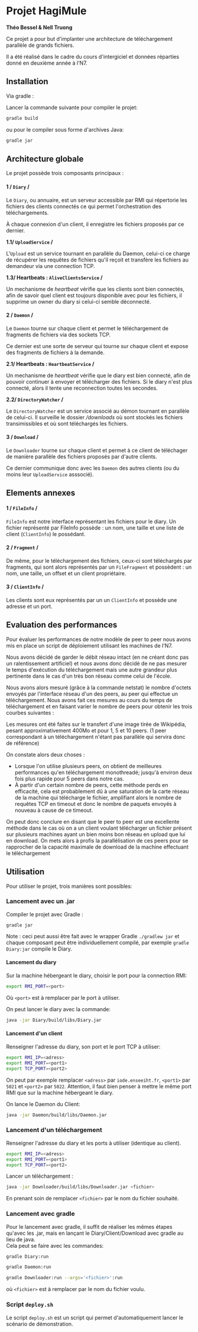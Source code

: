 # Projet HagiMule

**Théo Bessel & Nell Truong**

Ce projet a pour but d'implanter une architecture de téléchargement parallèle de grands fichiers.

Il a été réalisé dans le cadre du cours d'intergiciel et données réparties donné en deuxième année à l'N7.

## Installation

Via gradle :

Lancer la commande suivante pour compiler le projet:
```bash
gradle build
```

ou pour le compiler sous forme d'archives Java:
```bash
gradle jar
```

## Architecture globale

Le projet possède trois composants principaux :

#### 1 / `Diary` /

Le `Diary`, ou annuaire, est un serveur accessible par RMI qui répertorie les fichiers des clients connectés ce qui permet l'orchestration des téléchargements.

À chaque connexion d'un client, il enregistre les fichiers proposés par ce dernier.

**1.1/ `UploadService` /**

L'`Upload` est un service tournant en parallèle du Daemon, celui-ci ce charge de récupérer les requêtes de fichiers qu'il reçoit et transfère les fichiers au demandeur via une connection TCP.

**1.3/ Heartbeats : `AliveClientsService` /**

Un mechanisme de *heartbeat* vérifie que les clients sont bien connectés, afin de savoir quel client est toujours disponible avec pour les fichiers, il supprime un owner du diary si celui-ci semble déconnecté.

#### 2 / `Daemon` /

Le `Daemon` tourne sur chaque client et permet le téléchargement de fragments de fichiers via des sockets TCP.

Ce dernier est une sorte de serveur qui tourne sur chaque client et expose des fragments de fichiers à la demande.

**2.1/ Heartbeats : `HeartbeatService` /**

Un mechanisme de *heartbeat* vérifie que le diary est bien connecté, afin de pouvoir continuer à envoyer et télécharger des fichiers. Si le diary n'est plus connecté, alors il tente une reconnection toutes les secondes.

**2.2/ `DirectoryWatcher` /**

Le `DirectoryWatcher` est un service associé au démon tournant en parallèle de celui-ci. Il surveille le dossier */downloads* où sont stockés les fichiers transimissibles et où sont téléchargés les fichiers.

#### 3 / `Download` /

Le `Downloader` tourne sur chaque client et permet à ce client de téléchager de manière parallèle des fichiers proposés par d'autre clients.

Ce dernier communique donc avec les `Daemon` des autres clients (ou du moins leur `UploadService` asssocié).

## Elements annexes

#### 1 / `FileInfo` /

`FileInfo` est notre interface représentant les fichiers pour le diary. Un fichier représenté par FileInfo possède : un nom, une taille et une liste de client (`ClientInfo`) le possédant.

#### 2 / `Fragment` /
De même, pour le téléchargement des fichiers, ceux-ci sont téléchargés par fragments, qui sont alors représentés par un `FileFragment` et possèdent : un nom, une taille, un offset et un client propriétaire.

#### 3 / `ClientInfo` /

Les clients sont eux représentés par un un `ClientInfo` et possède une adresse et un port.

## Evaluation des performances

Pour évaluer les performances de notre modèle de peer to peer nous avons mis en place un script de déploiement utilisant les machines de l'N7.

Nous avons décidé de garder le débit réseau intact (en ne créant donc pas un ralentissement artificiel) et nous avons donc décidé de ne pas mesurer le temps d'exécution du téléchargement mais une autre grandeur plus pertinente dans le cas d'un très bon réseau comme celui de l'école.

Nous avons alors mesuré (grâce à la commande netstat) le nombre d'octets envoyés par l'interface réseau d'un des peers, au peer qui effectue un téléchargement. Nous avons fait ces mesures au cours du temps de téléchargement et en faisant varier le nombre de peers pour obtenir les trois courbes suivantes :

<!-- TODO <insérer image> -->

Les mesures ont été faites sur le transfert d'une image tirée de Wikipédia, pesant approximativement 400Mo et pour 1, 5 et 10 peers. (1 peer correspondant à un téléchargement n'étant pas parallèle qui servira donc de référence)

On constate alors deux choses :
- Lorsque l'on utilise plusieurs peers, on obtient de meilleures performances qu'en téléchargement monothreadé; jusqu'à environ deux fois plus rapide pour 5 peers dans notre cas.
- À partir d'un certain nombre de peers, cette méthode perds en efficacité, cela est probablement dû à une saturation de la carte réseau de la machine qui télécharge le fichier, amplifiant alors le nombre de requêtes TCP en timeout et donc le nombre de paquets envoyés à nouveau à cause de ce timeout.

On peut donc conclure en disant que le peer to peer est une excellente méthode dans le cas où on a un client voulant télécharger un fichier présent sur plusieurs machines ayant un bien moins bon réseau en upload que lui en download. On mets alors à profis la parallélisation de ces peers pour se rapprocher de la capacité maximale de download de la machine effectuant le téléchargement

## Utilisation

Pour utiliser le projet, trois manières sont possibles:

### Lancement avec un .jar

Compiler le projet avec Gradle :
```
gradle jar
```
Note : ceci peut aussi être fait avec le wrapper Gradle `./gradlew jar` et chaque composant peut être individuellement compilé, par exemple `gradle Diary:jar` compile le Diary.

#### Lancement du diary

Sur la machine hébergeant le diary, choisir le port pour la connection RMI:
```bash
export RMI_PORT=<port>
```
Où `<port>` est à remplacer par le port à utiliser.

On peut lancer le diary avec la commande:
```bash
java -jar Diary/build/libs/Diary.jar
```

#### Lancement d'un client

Renseigner l'adresse du diary, son port et le port TCP à utiliser:
```bash
export RMI_IP=<adress>
export RMI_PORT=<port1>
export TCP_PORT=<port2>
```

On peut par exemple remplacer `<adress>` par `iode.enseeiht.fr`, `<port1>` par `5021` et `<port2>` par `5022`. Attention, il faut bien penser à mettre le même port RMI que sur la machine hébergeant le diary.

On lance le Daemon du Client:
```bash
java -jar Daemon/build/libs/Daemon.jar
```

### Lancement d'un téléchargement

Renseigner l'adresse du diary et les ports à utiliser (identique au client).
```bash
export RMI_IP=<adress>
export RMI_PORT=<port1>
export TCP_PORT=<port2>
```

Lancer un téléchargement :
```bash
java -jar Downloader/build/libs/Downloader.jar <fichier>
```
En prenant soin de remplacer `<fichier>` par le nom du fichier souhaité.

### Lancement avec gradle

Pour le lancement avec gradle, il suffit de réaliser les mêmes étapes qu'avec les .jar, mais en lançant le Diary/Client/Download avec gradle au lieu de java.<br>
Cela peut se faire avec les commandes:
```bash
gradle Diary:run
```
```bash
gradle Daemon:run
```
```bash
gradle Downloader:run --args='<fichier>':run
```
où `<fichier>` est à remplacer par le nom du fichier voulu.

### Script `deploy.sh`
Le script `deploy.sh` est un script qui permet d'automatiquement lancer le scénario de démonstration.